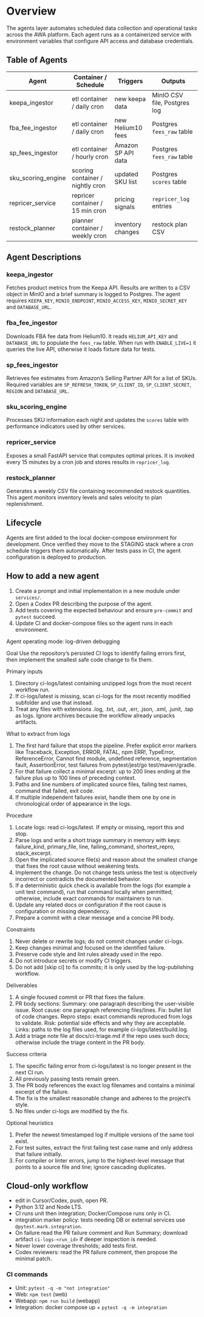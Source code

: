 # Overview
The agents layer automates scheduled data collection and operational tasks across the AWA platform. Each agent runs as a containerized service with environment variables that configure API access and database credentials.

## Table of Agents
| Agent | Container / Schedule | Triggers | Outputs |
| ----- | -------------------- | -------- | ------- |
| keepa_ingestor | etl container / daily cron | new keepa data | MinIO CSV file, Postgres log |
| fba_fee_ingestor | etl container / daily cron | new Helium10 fees | Postgres `fees_raw` table |
| sp_fees_ingestor | etl container / hourly cron | Amazon SP API data | Postgres `fees_raw` table |
| sku_scoring_engine | scoring container / nightly cron | updated SKU list | Postgres `scores` table |
| repricer_service | repricer container / 15 min cron | pricing signals | `repricer_log` entries |
| restock_planner | planner container / weekly cron | inventory changes | restock plan CSV |

## Agent Descriptions
### keepa_ingestor
Fetches product metrics from the Keepa API. Results are written to a CSV object in MinIO and a brief summary is logged to Postgres. The agent requires `KEEPA_KEY`, `MINIO_ENDPOINT`, `MINIO_ACCESS_KEY`, `MINIO_SECRET_KEY` and `DATABASE_URL`.

### fba_fee_ingestor
Downloads FBA fee data from Helium10. It reads `HELIUM_API_KEY` and `DATABASE_URL` to populate the `fees_raw` table. When run with `ENABLE_LIVE=1` it queries the live API, otherwise it loads fixture data for tests.

### sp_fees_ingestor
Retrieves fee estimates from Amazon’s Selling Partner API for a list of SKUs. Required variables are `SP_REFRESH_TOKEN`, `SP_CLIENT_ID`, `SP_CLIENT_SECRET`, `REGION` and `DATABASE_URL`.

### sku_scoring_engine
Processes SKU information each night and updates the `scores` table with performance indicators used by other services.

### repricer_service
Exposes a small FastAPI service that computes optimal prices. It is invoked every 15 minutes by a cron job and stores results in `repricer_log`.

### restock_planner
Generates a weekly CSV file containing recommended restock quantities. This agent monitors inventory levels and sales velocity to plan replenishment.

## Lifecycle
Agents are first added to the local docker-compose environment for development. Once verified they move to the STAGING stack where a cron schedule triggers them automatically. After tests pass in CI, the agent configuration is deployed to production.

## How to add a new agent
1. Create a prompt and initial implementation in a new module under `services/`.
2. Open a Codex PR describing the purpose of the agent.
3. Add tests covering the expected behaviour and ensure `pre-commit` and `pytest` succeed.
4. Update CI and docker-compose files so the agent runs in each environment.

Agent operating mode: log-driven debugging

Goal
Use the repository’s persisted CI logs to identify failing errors first, then implement the smallest safe code change to fix them.

Primary inputs
1) Directory ci-logs/latest containing unzipped logs from the most recent workflow run.
2) If ci-logs/latest is missing, scan ci-logs for the most recently modified subfolder and use that instead.
3) Treat any files with extensions .log, .txt, .out, .err, .json, .xml, .junit, .tap as logs. Ignore archives because the workflow already unpacks artifacts.

What to extract from logs
1) The first hard failure that stops the pipeline. Prefer explicit error markers like Traceback, Exception, ERROR, FATAL, npm ERR!, TypeError, ReferenceError, Cannot find module, undefined reference, segmentation fault, AssertionError, test failures from pytest/jest/go test/maven/gradle.
2) For that failure collect a minimal excerpt: up to 200 lines ending at the failure plus up to 100 lines of preceding context.
3) Paths and line numbers of implicated source files, failing test names, command that failed, exit code.
4) If multiple independent failures exist, handle them one by one in chronological order of appearance in the logs.

Procedure
1) Locate logs: read ci-logs/latest. If empty or missing, report this and stop.
2) Parse logs and write a short triage summary in memory with keys: failure_kind, primary_file, line, failing_command, shortest_repro, stack_excerpt.
3) Open the implicated source file(s) and reason about the smallest change that fixes the root cause without weakening tests.
4) Implement the change. Do not change tests unless the test is objectively incorrect or contradicts the documented behavior.
5) If a deterministic quick check is available from the logs (for example a unit test command), run that command locally when permitted; otherwise, include exact commands for maintainers to run.
6) Update any related docs or configuration if the root cause is configuration or missing dependency.
7) Prepare a commit with a clear message and a concise PR body.

Constraints
1) Never delete or rewrite logs; do not commit changes under ci-logs.
2) Keep changes minimal and focused on the identified failure.
3) Preserve code style and lint rules already used in the repo.
4) Do not introduce secrets or modify CI triggers.
5) Do not add [skip ci] to fix commits; it is only used by the log-publishing workflow.

Deliverables
1) A single focused commit or PR that fixes the failure.
2) PR body sections:
   Summary: one paragraph describing the user-visible issue.
   Root cause: one paragraph referencing files/lines.
   Fix: bullet list of code changes.
   Repro steps: exact commands reproduced from logs to validate.
   Risk: potential side effects and why they are acceptable.
   Links: paths to the log files used, for example ci-logs/latest/build.log.
3) Add a triage note file at docs/ci-triage.md if the repo uses such docs; otherwise include the triage content in the PR body.

Success criteria
1) The specific failing error from ci-logs/latest is no longer present in the next CI run.
2) All previously passing tests remain green.
3) The PR body references the exact log filenames and contains a minimal excerpt of the failure.
4) The fix is the smallest reasonable change and adheres to the project’s style.
5) No files under ci-logs are modified by the fix.

Optional heuristics
1) Prefer the newest timestamped log if multiple versions of the same tool exist.
2) For test suites, extract the first failing test case name and only address that failure initially.
3) For compiler or linter errors, jump to the highest-level message that points to a source file and line; ignore cascading duplicates.

## Cloud-only workflow
- edit in Cursor/Codex, push, open PR.
- Python 3.12 and Node LTS.
- CI runs unit then integration; Docker/Compose runs only in CI.
- integration marker policy: tests needing DB or external services use `@pytest.mark.integration`.
- On failure read the PR failure comment and Run Summary; download artifact `ci-logs-<run_id>` if deeper inspection is needed.
- Never lower coverage thresholds; add tests first.
- Codex reviewers: read the PR failure comment, then propose the minimal patch.

### CI commands
- Unit: `pytest -q -m "not integration"`
- Web: `npm test` (web)
- Webapp: `npm run build` (webapp)
- Integration: docker compose up + `pytest -q -m integration`
